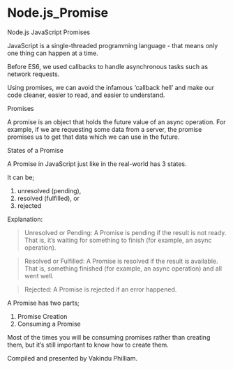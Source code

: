 # Node.js_Promise
 

Node.js JavaScript Promises

JavaScript is a single-threaded programming language - that means only one thing can happen at a time. 

Before ES6, we used callbacks to handle asynchronous tasks such as network requests.


Using promises, we can avoid the infamous ‘callback hell’ and make our code cleaner, easier to read, and easier to understand.



Promises

A promise is an object that holds the future value of an async operation.
For example, if we are requesting some data from a server, the promise promises us to get that data which we can use in the future.


States of a Promise

A Promise in JavaScript just like in the real-world has 3 states.

It can be;

1. unresolved (pending),
2. resolved (fulfilled), or
3. rejected



Explanation:

> Unresolved or Pending: A Promise is pending if the result is not ready. That is, it’s waiting for something to finish (for example, an async operation).

> Resolved or Fulfilled: A Promise is resolved if the result is available. That is, something finished (for example, an async operation) and all went well.

> Rejected: A Promise is rejected if an error happened.



A Promise has two parts;

1. Promise Creation
2. Consuming a Promise

Most of the times you will be consuming promises rather than creating them, but it’s still important to know how to create them.




Compiled and presented by Vakindu Philliam.


